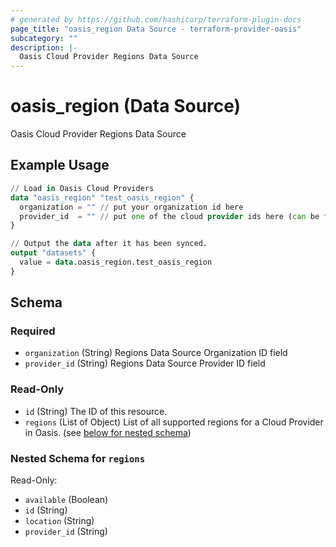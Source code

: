 ```yaml
---
# generated by https://github.com/hashicorp/terraform-plugin-docs
page_title: "oasis_region Data Source - terraform-provider-oasis"
subcategory: ""
description: |-
  Oasis Cloud Provider Regions Data Source
---
```


# oasis_region (Data Source)

Oasis Cloud Provider Regions Data Source

## Example Usage

```terraform
// Load in Oasis Cloud Providers
data "oasis_region" "test_oasis_region" {
  organization = "" // put your organization id here
  provider_id  = "" // put one of the cloud provider ids here (can be fetched from cloud_provider data source)
}

// Output the data after it has been synced.
output "datasets" {
  value = data.oasis_region.test_oasis_region
}
```

<!-- schema generated by tfplugindocs -->
## Schema

### Required

- `organization` (String) Regions Data Source Organization ID field
- `provider_id` (String) Regions Data Source Provider ID field

### Read-Only

- `id` (String) The ID of this resource.
- `regions` (List of Object) List of all supported regions for a Cloud Provider in Oasis. (see [below for nested schema](#nestedatt--regions))

<a id="nestedatt--regions"></a>
### Nested Schema for `regions`

Read-Only:

- `available` (Boolean)
- `id` (String)
- `location` (String)
- `provider_id` (String)


